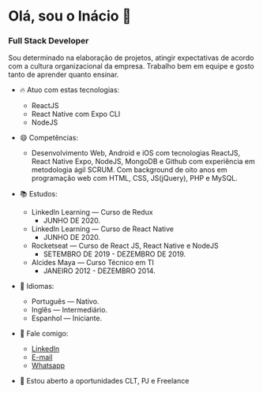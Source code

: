 # Olá, sou o Inácio 👋
### Full Stack Developer

Sou determinado na elaboração de projetos,  atingir expectativas de acordo com a cultura organizacional da empresa. Trabalho bem em equipe e gosto tanto de aprender quanto ensinar.

- 🔥 Atuo com estas tecnologias:
  * ReactJS
  * React Native com Expo CLI
  * NodeJS
  
- 😄 Competências:
  - Desenvolvimento Web, Android e iOS com tecnologias ReactJS, React Native Expo, NodeJS, MongoDB e Github com experiência em metodologia ágil SCRUM. Com background de oito anos em programação web com HTML, CSS, JS(jQuery), PHP e MySQL. 
    
- 📚 Estudos:
  - LinkedIn Learning — Curso de Redux
    - JUNHO DE 2020.
   - LinkedIn Learning — Curso de React Native
      - JUNHO DE 2020.
    - Rocketseat — Curso de React JS, React Native e NodeJS
      - SETEMBRO DE 2019 - DEZEMBRO DE 2019.
    - Alcides Maya — Curso Técnico em TI
      - JANEIRO 2012 - DEZEMBRO 2014.
      
- 👄 Idiomas:
  - Português — Nativo.
  - Inglês — Intermediário.
  - Espanhol — Iniciante. 
 

- :speech_balloon:  Fale comigo:
  - [LinkedIn](https://www.linkedin.com/in/viniciusinaciopires/)
  - [E-mail](mailto:viniciusinaciopires@gmail.com)
  - [Whatsapp](https://api.whatsapp.com/send?phone=54991365656&text=E%20aí,%20Inácio.%20Tudo%20certo?)
  
- 👯 Estou aberto a oportunidades CLT, PJ e Freelance




